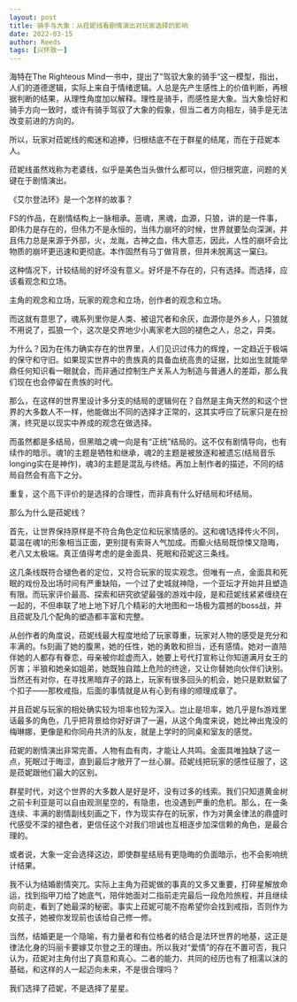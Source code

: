 ```yaml
---
layout: post
title: 骑手与大象：从菈妮线看剧情演出对玩家选择的影响
date: 2022-03-15
author: Reeds
tags: [兴怀致一]
---
```


 海特在The Righteous Mind一书中，提出了”驾驭大象的骑手“这一模型，指出，人们的道德逻辑，实际上来自于情绪逻辑。人总是先产生感性上的价值判断，再根据判断的结果，从理性角度加以解释。理性是骑手，而感性是大象。当大象恰好和骑手方向一致时，或许有骑手驾驭了大象的假象，但当二者方向相左，骑手是无法改变前进的方向的。

所以，玩家对菈妮线的痴迷和追捧，归根结底不在于群星的结尾，而在于菈妮本人。

菈妮线虽然戏称为老婆线，似乎是美色当头做什么都可以，但归根究底，问题的关键在于剧情演出。

《艾尔登法环》是一个怎样的故事？

FS的作品，在剧情结构上一脉相承。恶魂，黑魂，血源，只狼，讲的是一件事，即伟力是存在的，但伟力不是永恒的，当伟力崩坏的时候，世界就要坠向深渊，并且伟力总是来源于外部，火，龙胤，古神之血，伟大意志，因此，人性的崩坏会比物质的崩坏更迅速和更彻底。本作固然有马丁做背景，但并未脱离这一窠臼。

这种情况下，计较结局的好坏没有意义。好坏是不存在的，只有选择。而选择，应该看观念和立场。

主角的观念和立场，玩家的观念和立场，创作者的观念和立场。

而这就有意思了，魂系列里你是人类、被诅咒者和余灰，血源你是外乡人，只狼就不用说了，孤狼一个，这次是交界地少小离家老大回的褪色之人，总之，异类。

为什么？因为在伟力确实存在的世界里，人们见识过伟力的辉煌，一定趋近于极端的保守和守旧。如果现实世界中的贵族真的具备血统高贵的证据，比如出生就能举鼎任何知识看一眼就会，而非通过控制生产关系人为制造与普通人的差距，那么我们现在也会停留在贵族的时代。

那么，在这样的世界里设计多分支的结局的逻辑何在？自然是主角天然的和这个世界的大多数人不一样，他能做出不同的选择才正常的，这其实呼应了玩家只是在扮演，终究是以现实中养成的观念在做选择。

而虽然都是多结局，但黑暗之魂一向是有“正统”结局的。这不仅有剧情导向，也有续作的暗示。魂1的主题是牺牲和继承，魂2的主题是被放逐和被遗忘(结局音乐longing实在是神作)，魂3的主题是混乱与终结。再加上制作者的描述，不同的结局自然会有高下之分。

重复，这个高下评价的是选择的合理性，而非真有什么好结局和坏结局。

那么为什么是菈妮线？

首先，让世界保持原样是不符合角色定位和玩家情感的。这和魂1选择传火不同，葛温在魂1的形象相当正面，更别提有索哥人气加成。而癫火结局既惊悚又隐晦，老八又太极端。真正值得考虑的是金面具、死眠和菈妮这三条线。

这几条线既符合褪色者的定位，又符合玩家的现实观念。但唯有一点，金面具和死眠的戏份及出场时间有严重缺陷，一个过了史城就神隐，一个亚坛才开始并且塑造有限。而玩家评价最高、探索和研究欲望最强的游戏中段，是和菈妮线紧紧缠绕在一起的，不但串联了地上地下好几个精彩的大地图和一场极为震撼的boss战，并且菈妮及几个配角的塑造都丰富和完整。

从创作者的角度说，菈妮线最大程度地给了玩家尊重，玩家对人物的感受是充分和丰满的。fs刻画了她的腹黑，她的任性，她的勇敢和担当，还有感情。她对一直陪伴她的人都存有眷恋，母亲被你趁虚而入，她要上号代打宣称让你知道满月女王的厉害；半狼和她亲如姐弟，她既独自踏上危险的终途，又让你替她向伙伴们诀别。当然还有对你，在寻找黑暗弃子的路上，玩家有很多回头的机会，她只是默默留了个扣子——那枚戒指，后面的事情就是从有心到有缘的顺理成章了。

并且菈妮与玩家的相处确实较为坦率也较为深入。岂止是坦率，她几乎是fs游戏里话最多的角色，几乎把背景给你好好讲了一遍，从这个角度来说，她比神出鬼没的梅琳娜，更像是和你同舟共济的队友，就是上学时的同桌和室友的感觉。

菈妮的剧情演出非常完善。人物有血有肉，才能让人共鸣。金面具唯独缺了这一点，死眠过于晦涩，直到最后才敞开了一丝心扉。菈妮线把玩家的感性征服了，这是菈妮跟他们最大的区别。

群星时代，对这个世界的大多数人是好是坏，没有过多的线索。我们只知道黄金树之前卡利亚是可以自由观测星空的，有隐患，也没遇到严重的危机。那么，在一条连续、丰满的剧情副线刻画之下，作为现实存在的玩家，作为对黄金律法的鼎盛时代感受不深的褪色者，更信任这个对我们坦诚也互相逐步加深信赖的角色，是最合理的。

或者说，大象一定会选择这边，即使群星结局有更隐晦的负面暗示，也不会影响统计结果。

我不认为结婚剧情突兀。实际上主角为菈妮做的事真的又多又重要，打碎星解放命运，找到指甲刀给了她底气，陪伴她面对二指前走完最后一段危险旅程，并且继续向前走，看到了她最深的秘密。事实上菈妮可能不抱希望你会找到戒指，否则作为女孩子，她被你发现前也该给自己修一修。

当然，结婚更是一个隐喻，有力量者和有位格者的结合是法环世界的地基，这正是律法化身的玛丽卡要嫁艾尔登之王的理由。所以我对“爱情”的存在不置可否，我只认为，菈妮对主角付出了真意和真心。二者的能力、共同的经历也有了相濡以沫的基础，和这样的人一起迈向未来，不是很合理吗？

我们选择了菈妮，不是选择了星星。